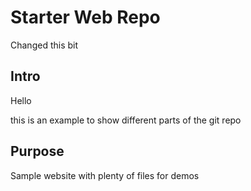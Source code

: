 # Starter Web Repo

Changed this bit

## Intro

Hello

this is an example to show different parts of the git repo

## Purpose

Sample website with plenty of files for demos

